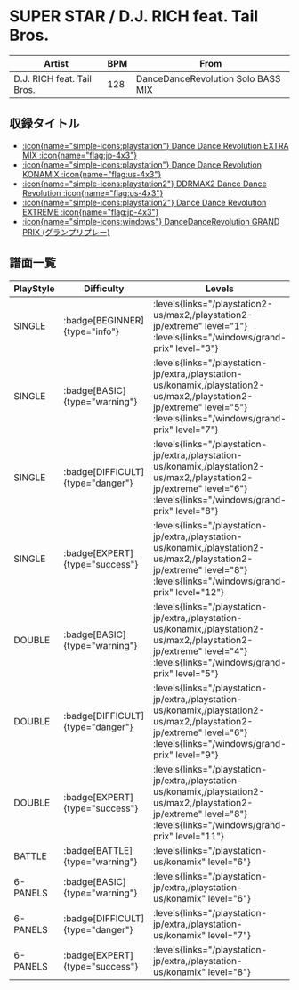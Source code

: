 # SUPER STAR / D.J. RICH feat. Tail Bros.

|Artist|BPM|From|
|------|---|----|
|D.J. RICH feat. Tail Bros.|128|DanceDanceRevolution Solo BASS MIX|

## 収録タイトル

- [:icon{name="simple-icons:playstation"} Dance Dance Revolution EXTRA MIX :icon{name="flag:jp-4x3"}](/playstation-jp/extra)
- [:icon{name="simple-icons:playstation"} Dance Dance Revolution KONAMIX :icon{name="flag:us-4x3"}](/playstation-us/konamix)
- [:icon{name="simple-icons:playstation2"} DDRMAX2 Dance Dance Revolution :icon{name="flag:us-4x3"}](/playstation2-us/max2)
- [:icon{name="simple-icons:playstation2"} Dance Dance Revolution EXTREME :icon{name="flag:jp-4x3"}](/playstation2-jp/extreme)
- [:icon{name="simple-icons:windows"} DanceDanceRevolution GRAND PRIX (グランプリプレー)](/windows/grand-prix)

## 譜面一覧

|PlayStyle|Difficulty|Levels|Notes|Movie|
|---------|----------|------|-----|-----|
|SINGLE| :badge[BEGINNER]{type="info"}| :levels{links="/playstation2-us/max2,/playstation2-jp/extreme" level="1"} :levels{links="/windows/grand-prix" level="3"}|84/0||
|SINGLE| :badge[BASIC]{type="warning"}| :levels{links="/playstation-jp/extra,/playstation-us/konamix,/playstation2-us/max2,/playstation2-jp/extreme" level="5"} :levels{links="/windows/grand-prix" level="7"}|195/0||
|SINGLE| :badge[DIFFICULT]{type="danger"}| :levels{links="/playstation-jp/extra,/playstation-us/konamix,/playstation2-us/max2,/playstation2-jp/extreme" level="6"} :levels{links="/windows/grand-prix" level="8"}|229/0||
|SINGLE| :badge[EXPERT]{type="success"}| :levels{links="/playstation-jp/extra,/playstation-us/konamix,/playstation2-us/max2,/playstation2-jp/extreme" level="8"} :levels{links="/windows/grand-prix" level="12"}|289/0||
|DOUBLE| :badge[BASIC]{type="warning"}| :levels{links="/playstation-jp/extra,/playstation-us/konamix,/playstation2-us/max2,/playstation2-jp/extreme" level="4"} :levels{links="/windows/grand-prix" level="5"}|157/0||
|DOUBLE| :badge[DIFFICULT]{type="danger"}| :levels{links="/playstation-jp/extra,/playstation-us/konamix,/playstation2-us/max2,/playstation2-jp/extreme" level="6"} :levels{links="/windows/grand-prix" level="9"}|195/0||
|DOUBLE| :badge[EXPERT]{type="success"}| :levels{links="/playstation-jp/extra,/playstation-us/konamix,/playstation2-us/max2,/playstation2-jp/extreme" level="8"} :levels{links="/windows/grand-prix" level="11"}|262/0||
|BATTLE| :badge[BATTLE]{type="warning"}| :levels{links="/playstation-us/konamix" level="6"}|||
|6-PANELS| :badge[BASIC]{type="warning"}| :levels{links="/playstation-jp/extra,/playstation-us/konamix" level="6"}|195/0||
|6-PANELS| :badge[DIFFICULT]{type="danger"}| :levels{links="/playstation-jp/extra,/playstation-us/konamix" level="7"}|229/0||
|6-PANELS| :badge[EXPERT]{type="success"}| :levels{links="/playstation-jp/extra,/playstation-us/konamix" level="8"}|289/0||

